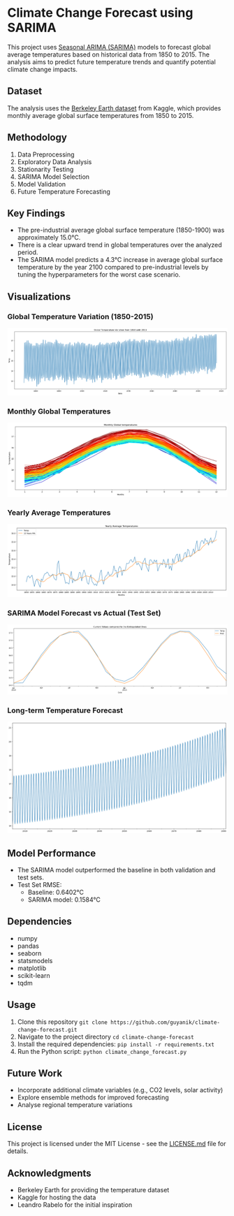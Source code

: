 # Climate Change Forecast using SARIMA

This project uses [Seasonal ARIMA (SARIMA)](https://online.stat.psu.edu/stat510/lesson/4/4.1) models to forecast global average temperatures based on historical data from 1850 to 2015. The analysis aims to predict future temperature trends and quantify potential climate change impacts.

## Dataset

The analysis uses the [Berkeley Earth dataset](https://www.kaggle.com/datasets/berkeleyearth/climate-change-earth-surface-temperature-data) from Kaggle, which provides monthly average global surface temperatures from 1850 to 2015.

## Methodology

1. Data Preprocessing
2. Exploratory Data Analysis
3. Stationarity Testing
4. SARIMA Model Selection
5. Model Validation
6. Future Temperature Forecasting

## Key Findings

- The pre-industrial average global surface temperature (1850-1900) was approximately 15.0°C.
- There is a clear upward trend in global temperatures over the analyzed period.
- The SARIMA model predicts a 4.3°C increase in average global surface temperature by the year 2100 compared to pre-industrial levels by tuning the hyperparameters for the worst case scenario.

## Visualizations

### Global Temperature Variation (1850-2015)
![Global Temperature Variation](images/global_temp_variation.png)

### Monthly Global Temperatures
![Monthly Global Temperatures](images/monthly_global_temps.png)

### Yearly Average Temperatures
![Yearly Average Temperatures](images/yearly_avg_temps.png)

### SARIMA Model Forecast vs Actual (Test Set)
![SARIMA Forecast vs Actual](images/sarima_forecast_vs_actual.png)

### Long-term Temperature Forecast
![Long-term Temperature Forecast](images/long_term_forecast.png)

## Model Performance

- The SARIMA model outperformed the baseline in both validation and test sets.
- Test Set RMSE:
  - Baseline: 0.6402°C
  - SARIMA model: 0.1584°C

## Dependencies

- numpy
- pandas
- seaborn
- statsmodels
- matplotlib
- scikit-learn
- tqdm

## Usage

1. Clone this repository `git clone https://github.com/guyanik/climate-change-forecast.git`
2. Navigate to the project directory `cd climate-change-forecast`
2. Install the required dependencies: `pip install -r requirements.txt`
3. Run the Python script: `python climate_change_forecast.py`

## Future Work

- Incorporate additional climate variables (e.g., CO2 levels, solar activity)
- Explore ensemble methods for improved forecasting
- Analyse regional temperature variations

## License

This project is licensed under the MIT License - see the [LICENSE.md](LICENSE.md) file for details.

## Acknowledgments

- Berkeley Earth for providing the temperature dataset
- Kaggle for hosting the data
- Leandro Rabelo for the initial inspiration